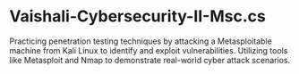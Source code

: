 # Vaishali-Cybersecurity-II-Msc.cs
Practicing penetration testing techniques by attacking a Metasploitable machine from Kali Linux to identify and exploit vulnerabilities. Utilizing tools like Metasploit and Nmap to demonstrate real-world cyber attack scenarios.
